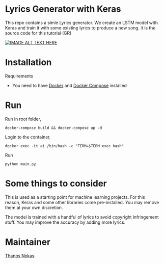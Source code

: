 # Lyrics Generator with Keras

This repo contains a simle Lyrics generator. We create an LSTM model with Keras and train it with some existing lyrics to produce a new song. It is the source code for this tutorial (GR)

[![IMAGE ALT TEXT HERE](https://img.youtube.com/vi/AvCwJ9c-JgI/0.jpg)](https://www.youtube.com/watch?v=AvCwJ9c-JgI)

# Installation
Requirements
- You need to have [Docker](https://docs.docker.com/engine/installation/) and [Docker Compose](https://docs.docker.com/compose/install/) installed

# Run

Run in root folder,
~~~~
docker-compose build && docker-compose up -d
~~~~

Login to the container,
~~~~
docker exec -it ai /bin/bash -c "TERM=$TERM exec bash"
~~~~

Run
~~~~
python main.py
~~~~

# Some things to consider

This is used as a starting point for machine learning projects. For this reason,
Keras and some other libraries come pre-installed. You may remove them at your
own discretion.

The model is trained with a handful of lyrics to avoid copyright infringement stuff. You may improve the accuracy by adding more lyrics.

# Maintainer
[Thanos Nokas](https://www.linkedin.com/in/thanosnokas)